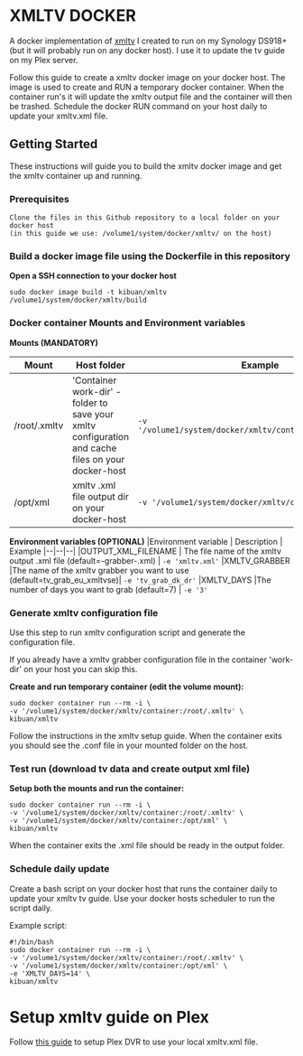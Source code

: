 
  

# XMLTV DOCKER

A docker implementation of [xmltv](https://github.com/XMLTV/xmltv) I created to run on my Synology DS918+ (but it will probably run on any docker host). I use it to update the tv guide on my Plex server.

Follow this guide to create a xmltv docker image on your docker host. The image is used to create and RUN a temporary docker container. When the container run's it will update the xmltv output file and the container will then be trashed. Schedule the docker RUN command on your host daily to update your xmltv.xml file.

## Getting Started

These instructions will guide you to build the xmltv docker image and get the xmltv container up and running.

### Prerequisites

```
Clone the files in this Github repository to a local folder on your docker host 
(in this guide we use: /volume1/system/docker/xmltv/ on the host)
```

### Build a docker image file using the Dockerfile in this repository

**Open a SSH connection to your docker host**
```
sudo docker image build -t kibuan/xmltv /volume1/system/docker/xmltv/build
```

### Docker container Mounts and Environment variables

**Mounts (MANDATORY)**
  
| Mount | Host folder  | Example
|--|--|--|
|/root/.xmltv | 'Container work-dir' - folder to save your xmltv configuration and cache files on your docker-host | ```-v '/volume1/system/docker/xmltv/container:/root/.xmltv'```
|/opt/xml | xmltv .xml file output dir on your docker-host | ```-v '/volume1/system/docker/xmltv/container:/opt/xml'```

**Environment variables (OPTIONAL)**
|Environment variable | Description | Example
|--|--|--|
|OUTPUT_XML_FILENAME | The file name of the xmltv output .xml file (default=-grabber-.xml) | ```-e 'xmltv.xml'```
|XMLTV_GRABBER |The name of the xmltv grabber you want to use (default=tv_grab_eu_xmltvse)| ```-e 'tv_grab_dk_dr'```
|XMLTV_DAYS |The number of days you want to grab (default=7) | ```-e '3'```

### Generate xmltv configuration file

Use this step to run xmltv configuration script and generate the configuration file.

If you already have a xmltv grabber configuration file in the container 'work-dir' on your host you can skip this.

**Create and run temporary container (edit the volume mount):**

```
sudo docker container run --rm -i \
-v '/volume1/system/docker/xmltv/container:/root/.xmltv' \
kibuan/xmltv 
```

Follow the instructions in the xmltv setup guide. When the container exits you should see the .conf file in your mounted folder on the host.

### Test run (download tv data and create output xml file)

**Setup both the mounts and run the container:**

```
sudo docker container run --rm -i \
-v '/volume1/system/docker/xmltv/container:/root/.xmltv' \
-v '/volume1/system/docker/xmltv/container:/opt/xml' \
kibuan/xmltv 
```

When the container exits the .xml file should be ready in the output folder.

### Schedule daily update
Create a bash script on your docker host that runs the container daily to update your xmltv tv guide. Use your docker hosts scheduler to run the script daily.

Example script:
```
#!/bin/bash
sudo docker container run --rm -i \
-v '/volume1/system/docker/xmltv/container:/root/.xmltv' \
-v '/volume1/system/docker/xmltv/container:/opt/xml' \
-e 'XMLTV_DAYS=14' \
kibuan/xmltv 
```

# Setup xmltv guide on Plex

Follow [this guide](https://support.plex.tv/articles/using-an-xmltv-guide/) to setup Plex DVR to use your local xmltv.xml file.
